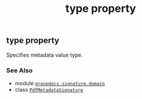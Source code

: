 ﻿---
title: type property
second_title: GroupDocs.Signature for Python via .NET API References
description: 
type: docs
url: /python-net/groupdocs.signature.domain/pdfmetadatasignature/type/
is_root: false
weight: 240
---

## type property


Specifies metadata value type.

### See Also
* module [`groupdocs.signature.domain`](../../)
* class [`PdfMetadataSignature`](/signature/python-net/groupdocs.signature.domain/pdfmetadatasignature)
